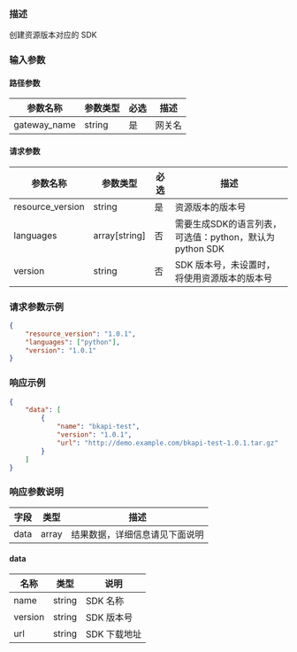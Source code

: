 ### 描述

创建资源版本对应的 SDK

### 输入参数

#### 路径参数

| 参数名称         | 参数类型 | 必选 | 描述   |
|--------------| -------- | ---- | ------ |
| gateway_name | string   | 是   | 网关名 |

#### 请求参数

| 参数名称         | 参数类型      | 必选 | 描述                                                     |
| ---------------- | ------------- | ---- | -------------------------------------------------------- |
| resource_version | string        | 是   | 资源版本的版本号                                         |
| languages        | array[string] | 否   | 需要生成SDK的语言列表，可选值：python，默认为 python SDK |
| version          | string        | 否   | SDK 版本号，未设置时，将使用资源版本的版本号             |

### 请求参数示例

```json
{
    "resource_version": "1.0.1",
    "languages": ["python"],
    "version": "1.0.1"
}
```



### 响应示例

```json
{
    "data": [
        {
            "name": "bkapi-test",
            "version": "1.0.1",
            "url": "http://demo.example.com/bkapi-test-1.0.1.tar.gz"
        }
    ]
}
```

### 响应参数说明

| 字段    | 类型   | 描述                               |
| ------- | ------ | ---------------------------------- |
| data    | array  | 结果数据，详细信息请见下面说明     |

#### data

| 名称    | 类型   | 说明         |
| ------- | ------ | ------------ |
| name    | string | SDK 名称     |
| version | string | SDK 版本号   |
| url     | string | SDK 下载地址 |